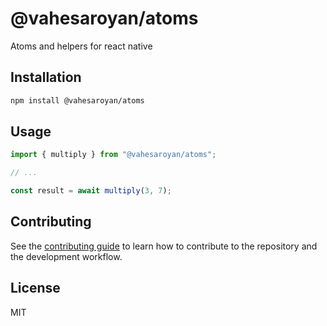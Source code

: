 # @vahesaroyan/atoms

Atoms and helpers for react native

## Installation

```sh
npm install @vahesaroyan/atoms
```

## Usage

```js
import { multiply } from "@vahesaroyan/atoms";

// ...

const result = await multiply(3, 7);
```

## Contributing

See the [contributing guide](CONTRIBUTING.md) to learn how to contribute to the repository and the development workflow.

## License

MIT
